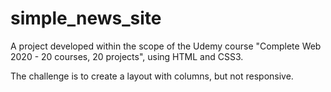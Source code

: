 # simple_news_site

A project developed within the scope of the Udemy course 
"Complete Web 2020 - 20 courses, 20 projects", using HTML and CSS3.

The challenge is to create a layout with columns, but not responsive.
